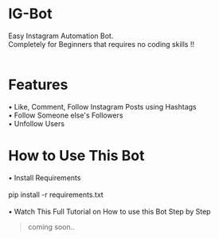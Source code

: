 # IG-Bot
 Easy Instagram Automation Bot.<br/>
 Completely for Beginners that requires no coding skills !!<br/><br/>
# Features
 •	Like, Comment, Follow Instagram Posts using Hashtags<br/>
 •	Follow Someone else's Followers<br/>
 •	Unfollow Users<br/>
# How to Use This Bot
 •	Install Requirements<br/><br/>
   pip install -r requirements.txt<br/><br/>
 •	Watch This Full Tutorial on How to use this Bot Step by Step<br/>
   > coming soon..
